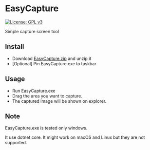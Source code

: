 # EasyCapture

[![License: GPL v3](https://img.shields.io/badge/License-GPLv3-blue.svg)](https://www.gnu.org/licenses/gpl-3.0)

Simple capture screen tool

## Install

- Download [EasyCapture.zip](https://github.com/team-pianoforte/EasyCapture/releases/download/0.1.0/EasyCapture.zip) and unzip it
- [Optional] Pin EasyCapture.exe to taskbar

## Usage

- Run EasyCapture.exe
- Drag the area you want to capture.
- The captured image will be shown on explorer.

## Note

EasyCapture.exe is tested only windows.

It use dotnet core. It might work on macOS and Linux but they are not supported.
